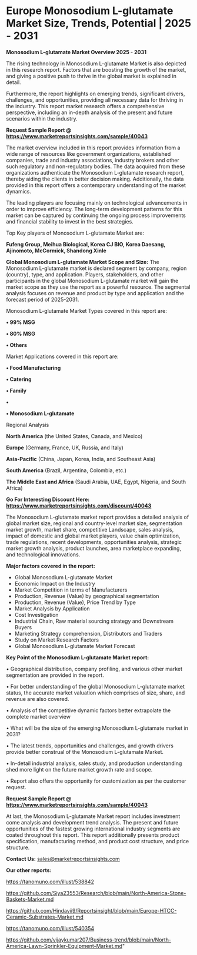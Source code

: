 # Europe Monosodium L-glutamate Market Size, Trends, Potential | 2025 - 2031

<Strong> Monosodium L-glutamate Market Overview 2025 - 2031</strong>

The rising technology in Monosodium L-glutamate Market is also depicted in this research report. Factors that are boosting the growth of the market, and giving a positive push to thrive in the global market is explained in detail.

Furthermore, the report highlights on emerging trends, significant drivers, challenges, and opportunities, providing all necessary data for thriving in the industry. This report market research offers a comprehensive perspective, including an in-depth analysis of the present and future scenarios within the industry.

<strong>Request Sample Report @ <a href=https://www.marketreportsinsights.com/sample/40043>https://www.marketreportsinsights.com/sample/40043</a></strong>

The market overview included in this report provides information from a wide range of resources like government organizations, established companies, trade and industry associations, industry brokers and other such regulatory and non-regulatory bodies. The data acquired from these organizations authenticate the Monosodium L-glutamate research report, thereby aiding the clients in better decision making. Additionally, the data provided in this report offers a contemporary understanding of the market dynamics.

The leading players are focusing mainly on technological advancements in order to improve efficiency. The long-term development patterns for this market can be captured by continuing the ongoing process improvements and financial stability to invest in the best strategies.

Top Key players of Monosodium L-glutamate Market are:

<strong>Fufeng Group, Meihua Biological, Korea CJ BIO, Korea Daesang, Ajinomoto, McCormick, Shandong Xinle</strong>

<strong><b>Global Monosodium L-glutamate Market Scope and Size:</b></strong>
The Monosodium L-glutamate market is declared segment by company, region (country), type, and application. Players, stakeholders, and other participants in the global Monosodium L-glutamate market will gain the market scope as they use the report as a powerful resource. The segmental analysis focuses on revenue and product by type and application and the forecast period of 2025-2031.

Monosodium L-glutamate Market Types covered in this report are:

<strong>•  99% MSG

•  80% MSG

•  Others</strong>

Market Applications covered in this report are:

<strong>•  Food Manufacturing

•  Catering

•  Family

•  

•  Monosodium L-glutamate</strong> 

Regional Analysis

<strong>North America</strong> (the United States, Canada, and Mexico)

<strong>Europe</strong> (Germany, France, UK, Russia, and Italy)

<strong>Asia-Pacific</strong> (China, Japan, Korea, India, and Southeast Asia)

<strong>South America</strong> (Brazil, Argentina, Colombia, etc.)

<strong>The Middle East and Africa</strong> (Saudi Arabia, UAE, Egypt, Nigeria, and South Africa)

<strong>Go For Interesting Discount Here: <a href=https://www.marketreportsinsights.com/discount/40043>https://www.marketreportsinsights.com/discount/40043</a></strong>

The Monosodium L-glutamate market report provides a detailed analysis of global market size, regional and country-level market size, segmentation market growth, market share, competitive Landscape, sales analysis, impact of domestic and global market players, value chain optimization, trade regulations, recent developments, opportunities analysis, strategic market growth analysis, product launches, area marketplace expanding, and technological innovations.

<strong><b>Major factors covered in the report:</b></strong>
<ul>
  <li>Global Monosodium L-glutamate Market </li>
  <li>Economic Impact on the Industry</li>
  <li>Market Competition in terms of Manufacturers</li>
  <li>Production, Revenue (Value) by geographical segmentation</li>
  <li>Production, Revenue (Value), Price Trend by Type</li>
  <li>Market Analysis by Application</li>
  <li>Cost Investigation</li>
  <li>Industrial Chain, Raw material sourcing strategy and Downstream Buyers</li>
  <li>Marketing Strategy comprehension, Distributors and Traders</li>
  <li>Study on Market Research Factors</li>
  <li>Global Monosodium L-glutamate Market Forecast</li>
</ul>

<strong><b>Key Point of the Monosodium L-glutamate Market report:</b></strong>

• Geographical distribution, company profiling, and various other market segmentation are provided in the report.

• For better understanding of the global Monosodium L-glutamate market status, the accurate market valuation which comprises of size, share, and revenue are also covered.

• Analysis of the competitive dynamic factors better extrapolate the complete market overview

• What will be the size of the emerging Monosodium L-glutamate market in 2031?

• The latest trends, opportunities and challenges, and growth drivers provide better construal of the Monosodium L-glutamate Market.

• In-detail industrial analysis, sales study, and production understanding shed more light on the future market growth rate and scope.

• Report also offers the opportunity for customization as per the customer request.

<strong>Request Sample Report @ <a href=https://www.marketreportsinsights.com/sample/40043>https://www.marketreportsinsights.com/sample/40043</a></strong>

At last, the Monosodium L-glutamate Market report includes investment come analysis and development trend analysis. The present and future opportunities of the fastest growing international industry segments are coated throughout this report. This report additionally presents product specification, manufacturing method, and product cost structure, and price structure.

<strong>Contact Us:</strong>
sales@marketreportsinsights.com

<strong>Our other reports:</strong>

<a href=https://tanomuno.com/illust/538842>https://tanomuno.com/illust/538842</a>

<a href=https://github.com/Siya23553/Research/blob/main/North-America-Stone-Baskets-Market.md>https://github.com/Siya23553/Research/blob/main/North-America-Stone-Baskets-Market.md</a>

<a href=https://github.com/Hindavii9/Reportsinsight/blob/main/Europe-HTCC-Ceramic-Substrates-Market.md>https://github.com/Hindavii9/Reportsinsight/blob/main/Europe-HTCC-Ceramic-Substrates-Market.md</a>

<a href=https://tanomuno.com/illust/540354>https://tanomuno.com/illust/540354</a>

<a href=https://github.com/vijaykumar207/Business-trend/blob/main/North-America-Lawn-Sprinkler-Equipment-Market.md>https://github.com/vijaykumar207/Business-trend/blob/main/North-America-Lawn-Sprinkler-Equipment-Market.md</a>"
